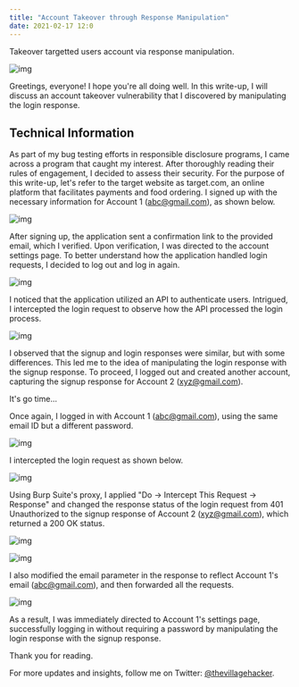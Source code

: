 ```yaml
---
title: "Account Takeover through Response Manipulation"
date: 2021-02-17 12:0
---
```


Takeover targetted users account via response manipulation.

![img](/assets/images/blogs/ATO/no_rate-limit/1.webp)

Greetings, everyone! I hope you're all doing well. In this write-up, I will discuss an account takeover vulnerability that I discovered by manipulating the login response.

## Technical Information
As part of my bug testing efforts in responsible disclosure programs, I came across a program that caught my interest. After thoroughly reading their rules of engagement, I decided to assess their security. For the purpose of this write-up, let's refer to the target website as target.com, an online platform that facilitates payments and food ordering. I signed up with the necessary information for Account 1 (abc@gmail.com), as shown below.

![img](/assets/images/blogs/ATO/response_manipulation/1.webp)

After signing up, the application sent a confirmation link to the provided email, which I verified. Upon verification, I was directed to the account settings page. To better understand how the application handled login requests, I decided to log out and log in again.

![img](/assets/images/blogs/ATO/response_manipulation/2.webp)

I noticed that the application utilized an API to authenticate users. Intrigued, I intercepted the login request to observe how the API processed the login process.

![img](/assets/images/blogs/ATO/response_manipulation/3.webp)

I observed that the signup and login responses were similar, but with some differences. This led me to the idea of manipulating the login response with the signup response. To proceed, I logged out and created another account, capturing the signup response for Account 2 (xyz@gmail.com).

It's go time...

Once again, I logged in with Account 1 (abc@gmail.com), using the same email ID but a different password.

![img](/assets/images/blogs/ATO/response_manipulation/4.webp)

I intercepted the login request as shown below.

![img](/assets/images/blogs/ATO/response_manipulation/5.webp)

Using Burp Suite's proxy, I applied "Do -> Intercept This Request -> Response" and changed the response status of the login request from 401 Unauthorized to the signup response of Account 2 (xyz@gmail.com), which returned a 200 OK status.

![img](/assets/images/blogs/ATO/response_manipulation/6.webp)

![img](/assets/images/blogs/ATO/response_manipulation/7.webp)

I also modified the email parameter in the response to reflect Account 1's email (abc@gmail.com), and then forwarded all the requests.

![img](/assets/images/blogs/ATO/response_manipulation/8.webp)

As a result, I was immediately directed to Account 1's settings page, successfully logging in without requiring a password by manipulating the login response with the signup response.

Thank you for reading.

For more updates and insights, follow me on Twitter: [@thevillagehacker](https://twitter.com/thevillagehackr).